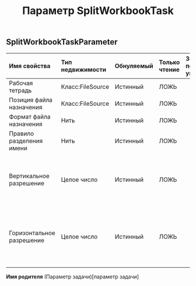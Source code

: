 ﻿---
title: Параметр SplitWorkbookTask
second_title: Aspose.Cells Cloud Documen
type: docs
url: /ru/specification/model/splitworkbooktaskparameter/
description: "Aspose.Cells Спецификация облачной модели: SplitWorkbookTaskParameter. Легко обрабатывайте Excel и другие документы электронных таблиц с помощью таких функций, как открытие, создание, редактирование, разделение, слияние, сравнение и преобразование."
weight: 50
---
## **SplitWorkbookTaskParameter**

 

| Имя свойства| Тип недвижимости| Обнуляемый| Только чтение| Значение по умолчанию| Описание|
|:- |:- |:- |:- |:- |:- |
| Рабочая тетрадь| Класс:FileSource| Истинный| ЛОЖЬ|||
| Позиция файла назначения| Класс:FileSource| Истинный| ЛОЖЬ|||
| Формат файла назначения| Нить| Истинный| ЛОЖЬ|||
| Правило разделения имени| Нить| Истинный| ЛОЖЬ|| ИмяЛиста/НовыйГид|
| Вертикальное разрешение| Целое число| Истинный| ЛОЖЬ|| Если формат целевого файла — image, вертикальное разрешение не может быть нулевым.|
| Горизонтальное разрешение| Целое число| Истинный| ЛОЖЬ|| Если формат файла назначения — image, горизонтальное разрешение не может быть нулевым.|

**Имя родителя** (Параметр задачи)[параметр задачи]